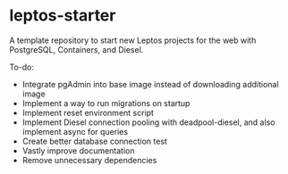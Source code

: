 # leptos-starter
A template repository to start new Leptos projects for the web with PostgreSQL, Containers, and Diesel.

To-do:
- Integrate pgAdmin into base image instead of downloading additional image
- Implement a way to run migrations on startup
- Implement reset environment script
- Implement Diesel connection pooling with deadpool-diesel, and also implement async for queries
- Create better database connection test
- Vastly improve documentation
- Remove unnecessary dependencies
